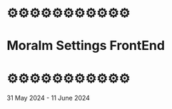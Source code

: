 # ⚙️⚙️⚙️⚙️⚙️⚙️⚙️⚙️⚙️⚙️⚙️
# Moralm Settings FrontEnd
# ⚙️⚙️⚙️⚙️⚙️⚙️⚙️⚙️⚙️⚙️⚙️

31 May 2024 - 11 June 2024
